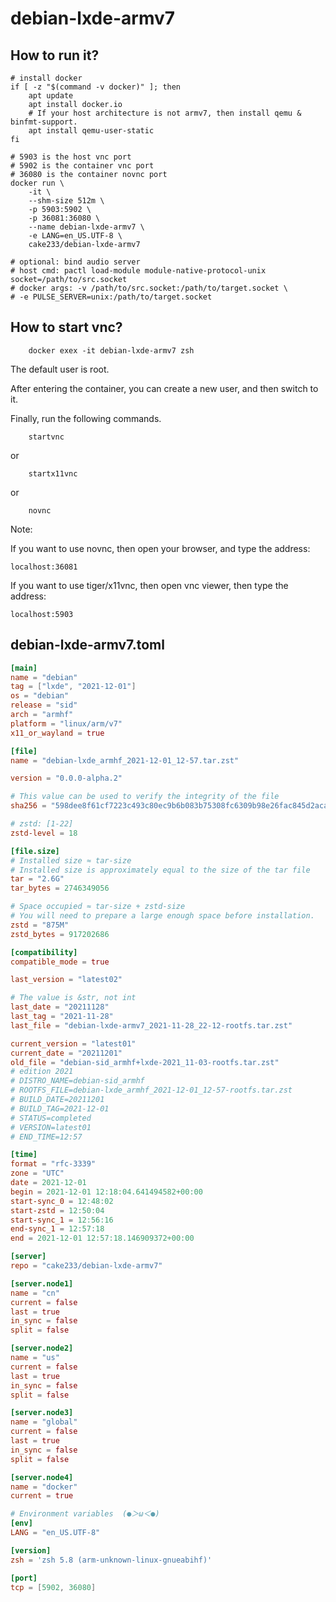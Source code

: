 # debian-lxde-armv7

## How to run it?

```shell
# install docker
if [ -z "$(command -v docker)" ]; then
    apt update
    apt install docker.io
    # If your host architecture is not armv7, then install qemu & binfmt-support.
    apt install qemu-user-static
fi

# 5903 is the host vnc port
# 5902 is the container vnc port
# 36080 is the container novnc port
docker run \
    -it \
    --shm-size 512m \
    -p 5903:5902 \
    -p 36081:36080 \
    --name debian-lxde-armv7 \
    -e LANG=en_US.UTF-8 \
    cake233/debian-lxde-armv7

# optional: bind audio server
# host cmd: pactl load-module module-native-protocol-unix socket=/path/to/src.socket
# docker args: -v /path/to/src.socket:/path/to/target.socket \
# -e PULSE_SERVER=unix:/path/to/target.socket

```

## How to start vnc?

```shell
    docker exex -it debian-lxde-armv7 zsh
```

The default user is root.

After entering the container, you can create a new user, and then switch to it.

Finally, run the following commands.

```shell
    startvnc
```

or

```shell
    startx11vnc
```

or

```shell
    novnc
```

Note:

If you want to use novnc, then open your browser, and type the address:

```
localhost:36081
```

If you want to use tiger/x11vnc, then open vnc viewer, then type the address:

```
localhost:5903
```

## debian-lxde-armv7.toml

```toml
[main]
name = "debian"
tag = ["lxde", "2021-12-01"]
os = "debian"
release = "sid"
arch = "armhf"
platform = "linux/arm/v7"
x11_or_wayland = true

[file]
name = "debian-lxde_armhf_2021-12-01_12-57.tar.zst"

version = "0.0.0-alpha.2"

# This value can be used to verify the integrity of the file
sha256 = "598dee8f61cf7223c493c80ec9b6b083b75308fc6309b98e26fac845d2aca14b"

# zstd: [1-22]
zstd-level = 18

[file.size]
# Installed size ≈ tar-size
# Installed size is approximately equal to the size of the tar file
tar = "2.6G"
tar_bytes = 2746349056

# Space occupied ≈ tar-size + zstd-size
# You will need to prepare a large enough space before installation.
zstd = "875M"
zstd_bytes = 917202686

[compatibility]
compatible_mode = true

last_version = "latest02"

# The value is &str, not int
last_date = "20211128"
last_tag = "2021-11-28"
last_file = "debian-lxde-armv7_2021-11-28_22-12-rootfs.tar.zst"

current_version = "latest01"
current_date = "20211201"
old_file = "debian-sid_armhf+lxde-2021_11-03-rootfs.tar.zst"
# edition 2021
# DISTRO_NAME=debian-sid_armhf
# ROOTFS_FILE=debian-lxde_armhf_2021-12-01_12-57-rootfs.tar.zst
# BUILD_DATE=20211201
# BUILD_TAG=2021-12-01
# STATUS=completed
# VERSION=latest01
# END_TIME=12:57

[time]
format = "rfc-3339"
zone = "UTC"
date = 2021-12-01
begin = 2021-12-01 12:18:04.641494582+00:00
start-sync_0 = 12:48:02
start-zstd = 12:50:04
start-sync_1 = 12:56:16
end-sync_1 = 12:57:18
end = 2021-12-01 12:57:18.146909372+00:00

[server]
repo = "cake233/debian-lxde-armv7"

[server.node1]
name = "cn"
current = false
last = true
in_sync = false
split = false

[server.node2]
name = "us"
current = false
last = true
in_sync = false
split = false

[server.node3]
name = "global"
current = false
last = true
in_sync = false
split = false

[server.node4]
name = "docker"
current = true

# Environment variables  (●＞ω＜●)
[env]
LANG = "en_US.UTF-8"

[version]
zsh = 'zsh 5.8 (arm-unknown-linux-gnueabihf)'

[port]
tcp = [5902, 36080]
```
